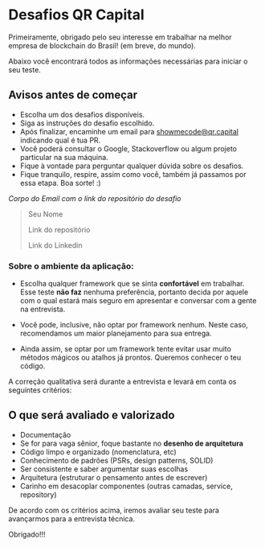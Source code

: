 # Desafios QR Capital

Primeiramente, obrigado pelo seu interesse em trabalhar na melhor empresa de blockchain do Brasil! (em breve, do mundo).

Abaixo você encontrará todos as informações necessárias para iniciar o seu teste.

## Avisos antes de começar

- Escolha um dos desafios disponíveis.
- Siga as instruções do desafio escolhido.
- Após finalizar, encaminhe um email para <showmecode@qr.capital> indicando qual é tua PR.
- Você poderá consultar o Google, Stackoverflow ou algum projeto particular na sua máquina.
- Fique à vontade para perguntar qualquer dúvida sobre os desafios.
- Fique tranquilo, respire, assim como você, também já passamos por essa etapa. Boa sorte! :)

*Corpo do Email com o link do repositório do desafio*

>Seu Nome
>
>Link do repositório
>
>Link do Linkedin

### Sobre o ambiente da aplicação:

- Escolha qualquer framework que se sinta **confortável** em trabalhar. Esse teste **não faz** nenhuma preferência, portanto decida por aquele com o qual estará mais seguro em apresentar e conversar com a gente na entrevista.

- Você pode, inclusive, não optar por framework nenhum. Neste caso, recomendamos um maior planejamento para sua entrega.

- Ainda assim, se optar por um framework tente evitar usar muito métodos mágicos ou atalhos já prontos. Queremos conhecer o teu código.

A correção qualitativa será durante a entrevista e levará em conta os seguintes critérios:

## O que será avaliado e valorizado
- Documentação
- Se for para vaga sênior, foque bastante no **desenho de arquitetura**
- Código limpo e organizado (nomenclatura, etc)
- Conhecimento de padrões (PSRs, design patterns, SOLID)
- Ser consistente e saber argumentar suas escolhas
- Arquitetura (estruturar o pensamento antes de escrever)
- Carinho em desacoplar componentes (outras camadas, service, repository)

De acordo com os critérios acima, iremos avaliar seu teste para avançarmos para a entrevista técnica.

Obrigado!!!